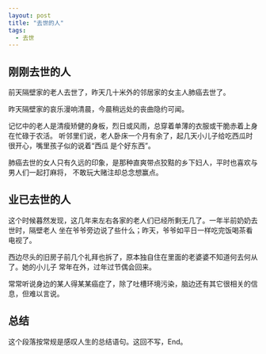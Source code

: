 ```yaml
---
layout: post
title: "去世的人"
tags: 
  - 去世
---
```



## 刚刚去世的人

前天隔壁家的老人去世了，昨天几十米外的邻居家的女主人肺癌去世了。

昨天隔壁家的哀乐漫响清晨，今晨稍远处的丧曲隐约可闻。

记忆中的老人是清瘦矫健的身板，烈日或风雨，总穿着单薄的衣服或干脆赤着上身在忙碌于农活。
听邻里们说，老人卧床一个月有余了，起几天小儿子给吃西瓜时很开心，嘴里孩子似的说着“西瓜
是个好东西”。

肺癌去世的女人只有久远的印象，是那种直爽带点狡黠的乡下妇人，平时也喜欢与男人们一起打麻将，
不敢玩大赌注却总念想赢点。

## 业已去世的人

这个时候暮然发现，这几年来左右各家的老人们已经所剩无几了。一年半前奶奶去世时，隔壁老人
坐在爷爷旁边说了些什么；昨天，爷爷如平日一样吃完饭喝茶看电视了。

西边尽头的旧房子前几个礼拜也拆了，原本独自住在里面的老婆婆不知道何去何从了。她的小儿子
常年在外，过年过节偶会回来。

常常听说身边的某人得某某癌症了，除了吐槽环境污染，脑边还有其它很相关的信息，但难以言说。

## 总结

这个段落按常规是感叹人生的总结语句。这回不写，End。





